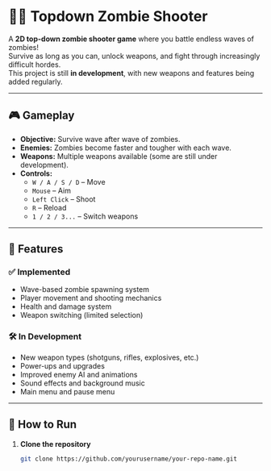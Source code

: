 # 🧟‍♂️ Topdown Zombie Shooter

A **2D top-down zombie shooter game** where you battle endless waves of zombies!  
Survive as long as you can, unlock weapons, and fight through increasingly difficult hordes.  
This project is still **in development**, with new weapons and features being added regularly.

---

## 🎮 Gameplay

- **Objective:** Survive wave after wave of zombies.  
- **Enemies:** Zombies become faster and tougher with each wave.  
- **Weapons:** Multiple weapons available (some are still under development).  
- **Controls:**  
  - `W / A / S / D` – Move  
  - `Mouse` – Aim  
  - `Left Click` – Shoot  
  - `R` – Reload  
  - `1 / 2 / 3...` – Switch weapons  

---

## 🧰 Features

### ✅ Implemented
- Wave-based zombie spawning system  
- Player movement and shooting mechanics  
- Health and damage system  
- Weapon switching (limited selection)

### 🛠️ In Development
- New weapon types (shotguns, rifles, explosives, etc.)  
- Power-ups and upgrades  
- Improved enemy AI and animations  
- Sound effects and background music  
- Main menu and pause menu  

---

## 🚀 How to Run

1. **Clone the repository**
   ```bash
   git clone https://github.com/yourusername/your-repo-name.git
